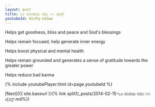 ```yaml
---
layout: post
title: ಓಂ ವಸಂಕರಯ ನಮಃ ೧೧ ಟೈಮ್ಸ್
youtubeId: AtsPq-n43ww
---
```

 
 
Helps get goodness, bliss and peace and God's blessings
 
Helps remain focused, help generate inner energy 
 
Helps boost physical and mental health 
 
Helps remain grounded and generates a sense of gratitude towards the greater power 
 
Helps reduce bad karma
 
 
 
 


{% include youtubePlayer.html id=page.youtubeId %}
 
[Next]({{ site.baseurl }}{% link  split1/_posts/2014-02-15-ಓಂ ವಂಶಯ ನಮಃ ೧೧ ಟೈಮ್ಸ್.md%})
 
